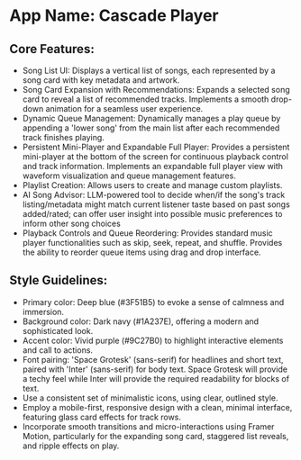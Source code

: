 # **App Name**: Cascade Player

## Core Features:

- Song List UI: Displays a vertical list of songs, each represented by a song card with key metadata and artwork.
- Song Card Expansion with Recommendations: Expands a selected song card to reveal a list of recommended tracks.  Implements a smooth drop-down animation for a seamless user experience.
- Dynamic Queue Management: Dynamically manages a play queue by appending a 'lower song' from the main list after each recommended track finishes playing.
- Persistent Mini-Player and Expandable Full Player: Provides a persistent mini-player at the bottom of the screen for continuous playback control and track information. Implements an expandable full player view with waveform visualization and queue management features.
- Playlist Creation: Allows users to create and manage custom playlists.
- AI Song Advisor: LLM-powered tool to decide when/if the song's track listing/metadata might match current listener taste based on past songs added/rated; can offer user insight into possible music preferences to inform other song choices
- Playback Controls and Queue Reordering: Provides standard music player functionalities such as skip, seek, repeat, and shuffle. Provides the ability to reorder queue items using drag and drop interface.

## Style Guidelines:

- Primary color: Deep blue (#3F51B5) to evoke a sense of calmness and immersion.
- Background color: Dark navy (#1A237E), offering a modern and sophisticated look.
- Accent color: Vivid purple (#9C27B0) to highlight interactive elements and call to actions.
- Font pairing: 'Space Grotesk' (sans-serif) for headlines and short text, paired with 'Inter' (sans-serif) for body text. Space Grotesk will provide a techy feel while Inter will provide the required readability for blocks of text.
- Use a consistent set of minimalistic icons, using clear, outlined style.
- Employ a mobile-first, responsive design with a clean, minimal interface, featuring glass card effects for track rows.
- Incorporate smooth transitions and micro-interactions using Framer Motion, particularly for the expanding song card, staggered list reveals, and ripple effects on play.